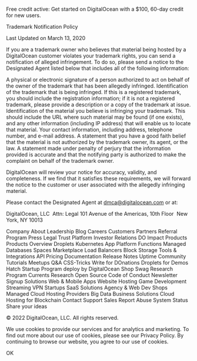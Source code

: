 Free credit active: Get started on DigitalOcean with a $100, 60-day credit for new users.

Trademark Notification Policy

Last Updated on March 13, 2020

If you are a trademark owner who believes that material being hosted by a DigitalOcean customer violates your trademark rights, you can send a notification of alleged infringement. To do so, please send a notice to the Designated Agent listed below that includes all of the following information:

A physical or electronic signature of a person authorized to act on behalf of the owner of the trademark that has been allegedly infringed.
Identification of the trademark that is being infringed. If this is a registered trademark, you should include the registration information; if it is not a registered trademark, please provide a description or a copy of the trademark at issue.
Identification of the material you believe is infringing your trademark. This should include the URL where such material may be found (if one exists), and any other information (including IP address) that will enable us to locate that material.
Your contact information, including address, telephone number, and e-mail address.
A statement that you have a good faith belief that the material is not authorized by the trademark owner, its agent, or the law.
A statement made under penalty of perjury that the information provided is accurate and that the notifying party is authorized to make the complaint on behalf of the trademark owner.

DigitalOcean will review your notice for accuracy, validity, and completeness. If we find that it satisfies these requirements, we will forward the notice to the customer or user associated with the allegedly infringing material.

Please contact the Designated Agent at dmca@digitalocean.com or at:

DigitalOcean, LLC  Attn: Legal 101 Avenue of the Americas, 10th Floor  New York, NY 10013

Company
About
Leadership
Blog
Careers
Customers
Partners
Referral Program
Press
Legal
Trust Platform
Investor Relations
DO Impact
Products
Products Overview
Droplets
Kubernetes
App Platform
Functions
Managed Databases
Spaces
Marketplace
Load Balancers
Block Storage
Tools & Integrations
API
Pricing
Documentation
Release Notes
Uptime
Community
Tutorials
Meetups
Q&A
CSS-Tricks
Write for DOnations
Droplets for Demos
Hatch Startup Program
deploy by DigitalOcean
Shop Swag
Research Program
Currents Research
Open Source
Code of Conduct
Newsletter Signup
Solutions
Web & Mobile Apps
Website Hosting
Game Development
Streaming
VPN
Startups
SaaS Solutions
Agency & Web Dev Shops
Managed Cloud Hosting Providers
Big Data
Business Solutions
Cloud Hosting for Blockchain
Contact
Support
Sales
Report Abuse
System Status
Share your ideas

© 2022 DigitalOcean, LLC. All rights reserved.

We use cookies to provide our services and for analytics and marketing. To find out more about our use of cookies, please see our Privacy Policy. By continuing to browse our website, you agree to our use of cookies.

OK